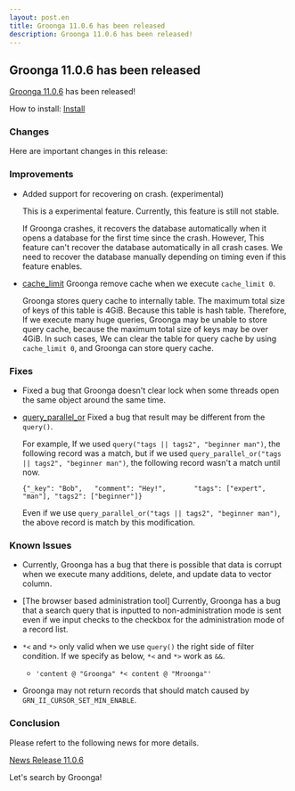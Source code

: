 ```yaml
---
layout: post.en
title: Groonga 11.0.6 has been released
description: Groonga 11.0.6 has been released!
---
```


## Groonga 11.0.6 has been released

[Groonga 11.0.6](/docs/news.html#release-11-0-6) has been released!

How to install: [Install](/docs/install.html)

### Changes

Here are important changes in this release:

### Improvements

* Added support for recovering on crash. (experimental)

  This is a experimental feature. Currently, this feature is still not stable.

  If Groonga crashes, it recovers the database automatically when it opens a database
  for the first time since the crash. However, This feature can't recover the database
  automatically in all crash cases.
  We need to recover the database manually depending on timing even if this feature enables.

* [cache_limit](/docs/reference/commands/cache_limit.html) Groonga remove cache when we execute ``cache_limit 0``.

  Groonga stores query cache to internally table.
  The maximum total size of keys of this table is 4GiB. Because this table is hash table.
  Therefore, If we execute many huge queries, Groonga may be unable to store query cache,
  because the maximum total size of keys may be over 4GiB.
  In such cases, We can clear the table for query cache by using ``cache_limit 0``,
  and Groonga can store query cache.

### Fixes

* Fixed a bug that Groonga doesn't clear lock when some threads open the same object around the same time.

* [query_parallel_or](/docs/reference/functions/query_parallel_or.html) Fixed a bug that result may be different from the ``query()``.

  For example, If we used ``query("tags || tags2", "beginner man")``,
  the following record was a match, but if we used ``query_parallel_or("tags || tags2", "beginner man")``,
  the following record wasn't a match until now.

    ```
    {"_key": "Bob",   "comment": "Hey!",       "tags": ["expert", "man"], "tags2": ["beginner"]}
    ```

  Even if we use ``query_parallel_or("tags || tags2", "beginner man")``,
  the above record is match by this modification.

### Known Issues

* Currently, Groonga has a bug that there is possible that data is corrupt when we execute many additions, delete, and update data to vector column.

* [The browser based administration tool] Currently, Groonga has a bug that a search query that is inputted to non-administration mode is sent even if we input checks to the checkbox for the administration mode of a record list.

* ``*<`` and ``*>`` only valid when we use ``query()`` the right side of filter condition.
  If we specify as below, ``*<`` and ``*>`` work as ``&&``.

    * ``'content @ "Groonga" *< content @ "Mroonga"'``

* Groonga may not return records that should match caused by ``GRN_II_CURSOR_SET_MIN_ENABLE``.

### Conclusion

Please refert to the following news for more details.

[News Release 11.0.6](/docs/news.html#release-11-0-6)

Let's search by Groonga!
